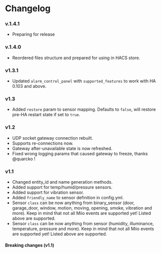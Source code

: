 # Changelog

### v.1.4.1

* Preparing for release  

### v.1.4.0

* Reordered files structure and prepared for using in HACS store.

### v1.3.1

* Updated `alarm_control_panel` with `supported_features` to work with HA 0.103 and above.

### v1.3

* Added `restore` param to sensor mapping. Defaults to `false`, will restore pre-HA restart state if set to `true`.

### v1.2

* UDP socket gateway connection rebuilt.
* Supports re-connections now.
* Gateway after-unavailable state is now refreshed.
* Fixed wrong logging params that caused gateway to freeze, thanks @quarcko !

### v1.1

* Changed entity_id and name generation methods.
* Added support for temp/humid/pressure sensors.
* Added support for vibration sensor.
* Added `friendly_name` to sensor definition in config.yml.
* Sensor `class` can be now anything from binary_sensor (door, garage_door, window, motion, moving, opening, smoke, vibration and more).
  Keep in mind that not all Miio events are supported yet! Listed above are supported.
* Sensor `class` can be now anything from sensor (humidity, illuminance, temperature, pressure and more).
  Keep in mind that not all Miio events are supported yet! Listed above are supported.

#### Breaking changes (v1.1)
